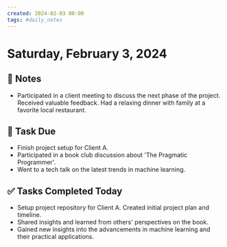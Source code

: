 ```yaml
---
created: 2024-02-03 00:00
tags: #daily_notes
---
```


# Saturday, February 3, 2024

## 📓 Notes
- Participated in a client meeting to discuss the next phase of the project. Received valuable feedback. Had a relaxing dinner with family at a favorite local restaurant.

## 📅 Task Due
- Finish project setup for Client A.
- Participated in a book club discussion about 'The Pragmatic Programmer'.
- Went to a tech talk on the latest trends in machine learning.

## ✅ Tasks Completed Today
- Setup project repository for Client A. Created initial project plan and timeline.
- Shared insights and learned from others' perspectives on the book.
- Gained new insights into the advancements in machine learning and their practical applications.